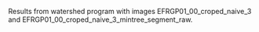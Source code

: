 Results from watershed program with images EFRGP01_00_croped_naive_3 and EFRGP01_00_croped_naive_3_mintree_segment_raw.
